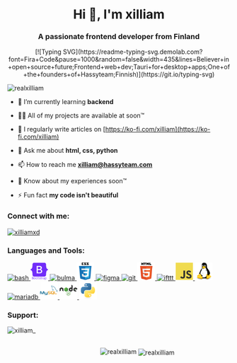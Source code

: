 <h1 align="center">Hi 👋, I'm xilliam</h1>
<h3 align="center">A passionate frontend developer from Finland</h3>

<div align="center">[![Typing SVG](https://readme-typing-svg.demolab.com?font=Fira+Code&pause=1000&random=false&width=435&lines=Believer+in+open+source+future;Frontend+web+dev;Tauri+for+desktop+apps;One+of+the+founders+of+Hassyteam;Finnish)](https://git.io/typing-svg)</div>

<p align="left"> <img src="https://komarev.com/ghpvc/?username=realxilliam&label=Profile%20views&color=0e75b6&style=flat" alt="realxilliam" /> </p>

- 🌱 I’m currently learning **backend**

- 👨‍💻 All of my projects are available at soon™

- 📝 I regularly write articles on [https://ko-fi.com/xilliam](https://ko-fi.com/xilliam)

- 💬 Ask me about **html, css, python**

- 📫 How to reach me **xilliam@hassyteam.com**

- 📄 Know about my experiences soon™

- ⚡ Fun fact **my code isn't beautiful**

<h3 align="left">Connect with me:</h3>
<p align="left">
<a href="https://twitter.com/xilliamxd" target="blank"><img align="center" src="https://raw.githubusercontent.com/rahuldkjain/github-profile-readme-generator/master/src/images/icons/Social/twitter.svg" alt="xilliamxd" height="30" width="40" /></a>
</p>

<h3 align="left">Languages and Tools:</h3>
<p align="left"> <a href="https://www.gnu.org/software/bash/" target="_blank" rel="noreferrer"> <img src="https://www.vectorlogo.zone/logos/gnu_bash/gnu_bash-icon.svg" alt="bash" width="40" height="40"/> </a> <a href="https://getbootstrap.com" target="_blank" rel="noreferrer"> <img src="https://raw.githubusercontent.com/devicons/devicon/master/icons/bootstrap/bootstrap-plain-wordmark.svg" alt="bootstrap" width="40" height="40"/> </a> <a href="https://bulma.io/" target="_blank" rel="noreferrer"> <img src="https://raw.githubusercontent.com/gilbarbara/logos/804dc257b59e144eaca5bc6ffd16949752c6f789/logos/bulma.svg" alt="bulma" width="40" height="40"/> </a> <a href="https://www.w3schools.com/css/" target="_blank" rel="noreferrer"> <img src="https://raw.githubusercontent.com/devicons/devicon/master/icons/css3/css3-original-wordmark.svg" alt="css3" width="40" height="40"/> </a> <a href="https://www.figma.com/" target="_blank" rel="noreferrer"> <img src="https://www.vectorlogo.zone/logos/figma/figma-icon.svg" alt="figma" width="40" height="40"/> </a> <a href="https://git-scm.com/" target="_blank" rel="noreferrer"> <img src="https://www.vectorlogo.zone/logos/git-scm/git-scm-icon.svg" alt="git" width="40" height="40"/> </a> <a href="https://www.w3.org/html/" target="_blank" rel="noreferrer"> <img src="https://raw.githubusercontent.com/devicons/devicon/master/icons/html5/html5-original-wordmark.svg" alt="html5" width="40" height="40"/> </a> <a href="https://ifttt.com/" target="_blank" rel="noreferrer"> <img src="https://www.vectorlogo.zone/logos/ifttt/ifttt-ar21.svg" alt="ifttt" width="40" height="40"/> </a> <a href="https://developer.mozilla.org/en-US/docs/Web/JavaScript" target="_blank" rel="noreferrer"> <img src="https://raw.githubusercontent.com/devicons/devicon/master/icons/javascript/javascript-original.svg" alt="javascript" width="40" height="40"/> </a> <a href="https://www.linux.org/" target="_blank" rel="noreferrer"> <img src="https://raw.githubusercontent.com/devicons/devicon/master/icons/linux/linux-original.svg" alt="linux" width="40" height="40"/> </a> <a href="https://mariadb.org/" target="_blank" rel="noreferrer"> <img src="https://www.vectorlogo.zone/logos/mariadb/mariadb-icon.svg" alt="mariadb" width="40" height="40"/> </a> <a href="https://www.mysql.com/" target="_blank" rel="noreferrer"> <img src="https://raw.githubusercontent.com/devicons/devicon/master/icons/mysql/mysql-original-wordmark.svg" alt="mysql" width="40" height="40"/> </a> <a href="https://nodejs.org" target="_blank" rel="noreferrer"> <img src="https://raw.githubusercontent.com/devicons/devicon/master/icons/nodejs/nodejs-original-wordmark.svg" alt="nodejs" width="40" height="40"/> </a> <a href="https://www.python.org" target="_blank" rel="noreferrer"> <img src="https://raw.githubusercontent.com/devicons/devicon/master/icons/python/python-original.svg" alt="python" width="40" height="40"/> </a> </p>

<h3 align="left">Support:</h3>
<p><a href="https://ko-fi.com/xilliam_"> <img align="left" src="https://cdn.ko-fi.com/cdn/kofi3.png?v=3" height="50" width="210" alt="xilliam_" /></a></p><br><br>

<p><img align="left" src="https://github-readme-stats.vercel.app/api/top-langs?username=realxilliam&show_icons=true&locale=en&layout=compact" alt="realxilliam" /></p>

<p>&nbsp;<img align="center" src="https://github-readme-stats.vercel.app/api?username=realxilliam&show_icons=true&locale=en" alt="realxilliam" /></p>

